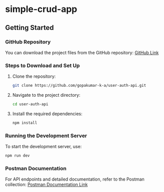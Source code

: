 # simple-crud-app

## Getting Started

### GitHub Repository
You can download the project files from the GitHub repository:
[GitHub Link](https://github.com/gopakumar-k-a/user-auth-api.git)

### Steps to Download and Set Up
1. Clone the repository:
   ```bash
   git clone https://github.com/gopakumar-k-a/user-auth-api.git
   ```
2. Navigate to the project directory:
   ```bash
   cd user-auth-api
   ```
3. Install the required dependencies:
   ```bash
   npm install
   ```

### Running the Development Server
To start the development server, use:
```bash
npm run dev
```

### Postman Documentation
For API endpoints and detailed documentation, refer to the Postman collection:
[Postman Documentation Link](https://documenter.getpostman.com/view/33778627/2sAYJ4hKwb#7ed1c813-d0d6-462f-9735-169a9ffd86f8)

